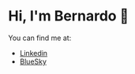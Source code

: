 # Hi, I'm Bernardo 👋
You can find me at:
 - [Linkedin](https://www.linkedin.com/in/bernardo-louro-609b13183/)
 - [BlueSky](https://bsky.app/profile/bernardolouro.pt)
